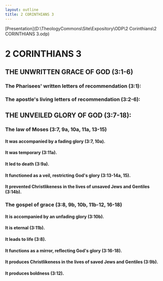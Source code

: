 ```yaml
---
layout: outline
title: 2 CORINTHIANS 3
---
```

[Presentation](D:\TheologyCommons\Site\Expository\ODP\2 Corinthians\2 CORINTHIANS 3.odp)
# 2 CORINTHIANS 3 
## THE UNWRITTEN GRACE OF GOD (3:1-6) 
###  The Pharisees\' written letters of recommendation (3:1): 
###  The apostle\'s living letters of recommendation (3:2-6): 
## THE UNVEILED GLORY OF GOD (3:7-18): 
###  The law of Moses (3:7, 9a, 10a, 11a, 13-15) 
####  It was accompanied by a fading glory (3:7, 10a). 
####  It was temporary (3:11a). 
####  It led to death (3:9a). 
####  It functioned as a veil, restricting God\'s glory (3:13-14a, 15). 
####  It prevented Christlikeness in the lives of unsaved Jews and Gentiles (3:14b). 
###  The gospel of grace (3:8, 9b, 10b, 11b-12, 16-18) 
####  It is accompanied by an unfading glory (3:10b). 
####  It is eternal (3:11b). 
####  It leads to life (3:8). 
####  It functions as a mirror, reflecting God\'s glory (3:16-18). 
####  It produces Christlikeness in the lives of saved Jews and Gentiles (3:9b). 
####  It produces boldness (3:12). 
